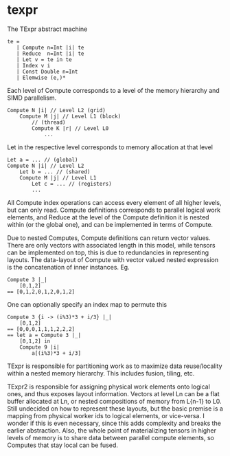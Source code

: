 # texpr

The TExpr abstract machine

```
te = 
   | Compute n=Int |i| te
   | Reduce  n=Int |i| te
   | Let v = te in te
   | Index v i
   | Const Double n=Int
   | Elemwise (e,)*
```

Each level of Compute corresponds to a level of the 
memory hierarchy and SIMD parallelism. 

```
Compute N |i| // Level L2 (grid)
    Compute M |j| // Level L1 (block)
        // (thread)
        Compute K |r| // Level L0 
            ...
```

Let in the respective level corresponds to memory allocation at that level

```
Let a = ... // (global)
Compute N |i| // Level L2
    Let b = ... // (shared)
    Compute M |j| // Level L1
        Let c = ... // (registers)
        ...
```

All Compute index operations can access every element of all higher
levels, but can only read. 
Compute definitions corresponds to parallel logical work elements,
and Reduce at the level of the Compute definition it is nested within 
(or the global one), and can be implemented in terms of Compute. 

Due to nested Computes, Compute definitions can return vector values.
There are only vectors with associated length in this model, while tensors can be implemented on top, this is due to redundancies in representing layouts. 
The data-layout of Compute with vector valued nested expression
is the concatenation of inner instances. Eg.
```
Compute 3 |_|
    [0,1,2]
== [0,1,2,0,1,2,0,1,2]
```
One can optionally specify an index map to permute this
```
Compute 3 {i -> (i%3)*3 + i/3} |_| 
    [0,1,2]
== [0,0,0,1,1,1,2,2,2]
== let a = Compute 3 |_|
    [0,1,2] in 
    Compute 9 |i|
        a[(i%3)*3 + i/3]
```

TExpr is responsible for partitioning work as to maximize data
reuse/locality within a nested memory hierarchy. This includes
fusion, tiling, etc.

TExpr2 is responsible for assigning physical work elements onto
logical ones, and thus exposes layout information. Vectors at level
Ln can be a flat buffer allocated at Ln, or nested compositions of 
memory from L{n-1} to L0. 
Still undecided on how to represent these layouts, but the basic
premise is a mapping from physical worker ids to logical elements,
or vice-versa.
I wonder if this is even necessary, since this adds complexity
and breaks the earlier abstraction. Also, the whole point of materializing tensors in higher levels of memory is to share data between parallel compute elements, so Computes that stay local can be fused. 

